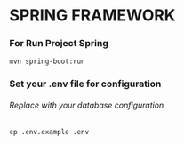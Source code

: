 # SPRING FRAMEWORK

### For Run Project Spring

```
mvn spring-boot:run
```

### Set your .env file for configuration
###### Replace with your database configuration

```
cp .env.example .env
```